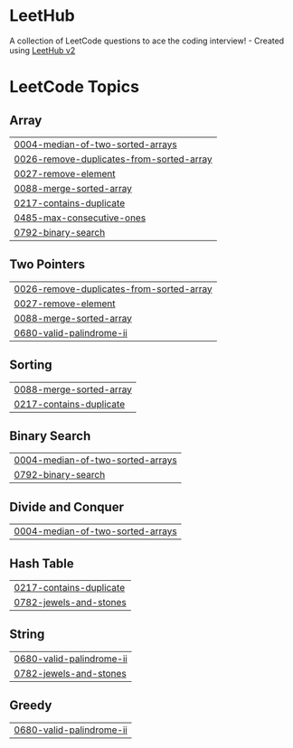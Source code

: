 # LeetHub
A collection of LeetCode questions to ace the coding interview! - Created using [LeetHub v2](https://github.com/arunbhardwaj/LeetHub-2.0)

<!---LeetCode Topics Start-->
# LeetCode Topics
## Array
|  |
| ------- |
| [0004-median-of-two-sorted-arrays](https://github.com/Priyanshu845438/LeetHub/tree/master/0004-median-of-two-sorted-arrays) |
| [0026-remove-duplicates-from-sorted-array](https://github.com/Priyanshu845438/LeetHub/tree/master/0026-remove-duplicates-from-sorted-array) |
| [0027-remove-element](https://github.com/Priyanshu845438/LeetHub/tree/master/0027-remove-element) |
| [0088-merge-sorted-array](https://github.com/Priyanshu845438/LeetHub/tree/master/0088-merge-sorted-array) |
| [0217-contains-duplicate](https://github.com/Priyanshu845438/LeetHub/tree/master/0217-contains-duplicate) |
| [0485-max-consecutive-ones](https://github.com/Priyanshu845438/LeetHub/tree/master/0485-max-consecutive-ones) |
| [0792-binary-search](https://github.com/Priyanshu845438/LeetHub/tree/master/0792-binary-search) |
## Two Pointers
|  |
| ------- |
| [0026-remove-duplicates-from-sorted-array](https://github.com/Priyanshu845438/LeetHub/tree/master/0026-remove-duplicates-from-sorted-array) |
| [0027-remove-element](https://github.com/Priyanshu845438/LeetHub/tree/master/0027-remove-element) |
| [0088-merge-sorted-array](https://github.com/Priyanshu845438/LeetHub/tree/master/0088-merge-sorted-array) |
| [0680-valid-palindrome-ii](https://github.com/Priyanshu845438/LeetHub/tree/master/0680-valid-palindrome-ii) |
## Sorting
|  |
| ------- |
| [0088-merge-sorted-array](https://github.com/Priyanshu845438/LeetHub/tree/master/0088-merge-sorted-array) |
| [0217-contains-duplicate](https://github.com/Priyanshu845438/LeetHub/tree/master/0217-contains-duplicate) |
## Binary Search
|  |
| ------- |
| [0004-median-of-two-sorted-arrays](https://github.com/Priyanshu845438/LeetHub/tree/master/0004-median-of-two-sorted-arrays) |
| [0792-binary-search](https://github.com/Priyanshu845438/LeetHub/tree/master/0792-binary-search) |
## Divide and Conquer
|  |
| ------- |
| [0004-median-of-two-sorted-arrays](https://github.com/Priyanshu845438/LeetHub/tree/master/0004-median-of-two-sorted-arrays) |
## Hash Table
|  |
| ------- |
| [0217-contains-duplicate](https://github.com/Priyanshu845438/LeetHub/tree/master/0217-contains-duplicate) |
| [0782-jewels-and-stones](https://github.com/Priyanshu845438/LeetHub/tree/master/0782-jewels-and-stones) |
## String
|  |
| ------- |
| [0680-valid-palindrome-ii](https://github.com/Priyanshu845438/LeetHub/tree/master/0680-valid-palindrome-ii) |
| [0782-jewels-and-stones](https://github.com/Priyanshu845438/LeetHub/tree/master/0782-jewels-and-stones) |
## Greedy
|  |
| ------- |
| [0680-valid-palindrome-ii](https://github.com/Priyanshu845438/LeetHub/tree/master/0680-valid-palindrome-ii) |
<!---LeetCode Topics End-->